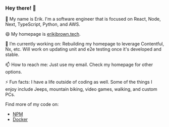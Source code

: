 ### Hey there! 👋

🎊 My name is Erik. I'm a software engineer that is focused on React, Node, Next, TypeScript, Python, and AWS.

😄 My homepage is [erikjbrown.tech](https://erikjbrown.tech).

🔭 I’m currently working on:
Rebuilding my homepage to leverage Contentful, Nx, etc. Will work on updating unit and e2e testing once it's developed and stable.

📫 How to reach me: 
Just use my email. Check my homepage for other options.

⚡ Fun facts:
I have a life outside of coding as well. Some of the things I enjoy include Jeeps, mountain biking, video games, walking, and custom PCs. 

Find more of my code on:
- [NPM](https://www.npmjs.com/~erkjbro)
- [Docker](https://hub.docker.com/u/erkjbro)

<!--
**erkjbro/erkjbro** is a ✨ _special_ ✨ repository because its `README.md` (this file) appears on your GitHub profile.

Here are some ideas to get you started:

- 🔭 I’m currently working on ...
- 🌱 I’m currently learning ...
- 👯 I’m looking to collaborate on ...
- 🤔 I’m looking for help with ...
- 💬 Ask me about ...
- 📫 How to reach me: ...
- 😄 Pronouns: ...
- ⚡ Fun fact: ...
-->
